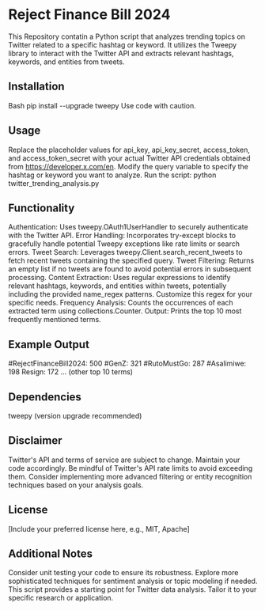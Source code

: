 # Reject Finance Bill 2024

This Repository contatin a Python script that analyzes trending topics on Twitter related to a specific hashtag or keyword. It utilizes the Tweepy library to interact with the Twitter API and extracts relevant hashtags, keywords, and entities from tweets.

## Installation

Bash
pip install --upgrade tweepy
Use code with caution.

## Usage

Replace the placeholder values for api_key, api_key_secret, access_token, and access_token_secret with your actual Twitter API credentials obtained from https://developer.x.com/en.
Modify the query variable to specify the hashtag or keyword you want to analyze.
Run the script: python twitter_trending_analysis.py
## Functionality

Authentication: Uses tweepy.OAuth1UserHandler to securely authenticate with the Twitter API.
Error Handling: Incorporates try-except blocks to gracefully handle potential Tweepy exceptions like rate limits or search errors.
Tweet Search: Leverages tweepy.Client.search_recent_tweets to fetch recent tweets containing the specified query.
Tweet Filtering: Returns an empty list if no tweets are found to avoid potential errors in subsequent processing.
Content Extraction: Uses regular expressions to identify relevant hashtags, keywords, and entities within tweets, potentially including the provided name_regex patterns. Customize this regex for your specific needs.
Frequency Analysis: Counts the occurrences of each extracted term using collections.Counter.
Output: Prints the top 10 most frequently mentioned terms.
## Example Output

#RejectFinanceBill2024: 500
#GenZ: 321
#RutoMustGo: 287
#Asalimiwe: 198
Resign: 172
... (other top 10 terms)
## Dependencies

tweepy (version upgrade recommended)
## Disclaimer

Twitter's API and terms of service are subject to change. Maintain your code accordingly.
Be mindful of Twitter's API rate limits to avoid exceeding them.
Consider implementing more advanced filtering or entity recognition techniques based on your analysis goals.
## License

[Include your preferred license here, e.g., MIT, Apache]

## Additional Notes

Consider unit testing your code to ensure its robustness.
Explore more sophisticated techniques for sentiment analysis or topic modeling if needed.
This script provides a starting point for Twitter data analysis. Tailor it to your specific research or application.
